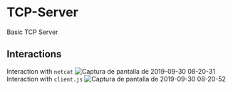 # TCP-Server
Basic TCP Server

## Interactions
Interaction with `netcat`
![Captura de pantalla de 2019-09-30 08-20-31](https://user-images.githubusercontent.com/48818072/65887687-9736f080-e35b-11e9-8659-094f8874dcc6.png)
Interaction with `client.js`
![Captura de pantalla de 2019-09-30 08-20-52](https://user-images.githubusercontent.com/48818072/65887690-99994a80-e35b-11e9-9172-6c5b5f30ce20.png)

